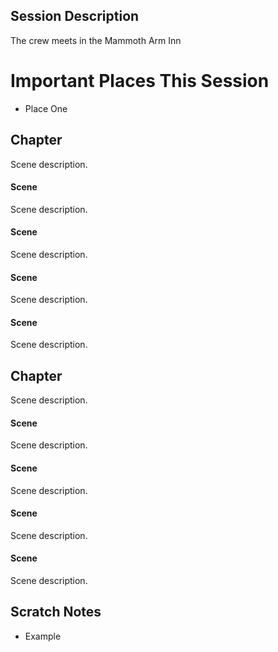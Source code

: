 
## Session Description

The crew meets in the Mammoth Arm Inn

# Important Places This Session

- Place One

## Chapter
Scene description.

#### Scene
Scene description.

#### Scene
Scene description.

#### Scene
Scene description.

#### Scene
Scene description.

## Chapter
Scene description.

#### Scene
Scene description.

#### Scene
Scene description.

#### Scene
Scene description.

#### Scene
Scene description.

## Scratch Notes
- Example